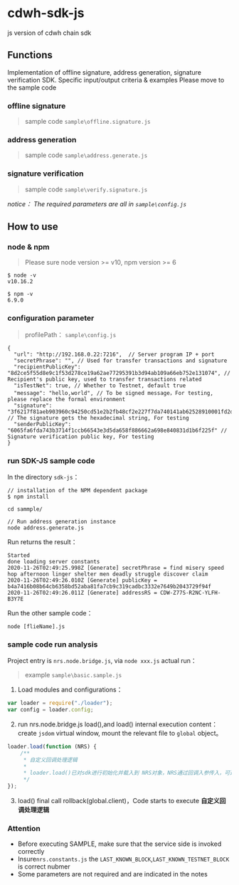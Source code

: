 # cdwh-sdk-js
js version of cdwh chain sdk 

## Functions
Implementation of offline signature, address generation, signature verification SDK. Specific input/output criteria & examples Please move to the sample code
### offline signature
> sample code `sample\offline.signature.js`

### address generation
> sample code `sample\address.generate.js`

### signature verification
> sample code `sample\verify.signature.js`

*notice： The required parameters are all in `sample\config.js`*

## How to use

### node & npm
> Please sure node version >= v10, npm version >= 6
```
$ node -v
v10.16.2

$ npm -v 
6.9.0
```

### configuration parameter
> profilePath： `sample\config.js`
```
{
  "url": "http://192.168.0.22:7216",  // Server program IP + port
  "secretPhrase": "", // Used for transfer transactions and signature
  "recipientPublicKey": "8d2ce5f55d8e9c1f53d278ce19a62ae77295391b3d94ab109a66eb752e131074", // Recipient's public key, used to transfer transactions related
  "isTestNet": true, // Whether to Testnet, default true
  "message": "hello,world", // To be signed message，For testing, please replace the formal environment 
  "signature": "3f6217f81aeb903960c94250cd51e2b2fb48cf2e227f7da740141ab62528910001fd2d7062516420af01fdb291bd8e2f8a96772c2d5b0e3bedf5bd8df1cd0fdf", // The signature gets the hexadecimal string, For testing
  "senderPublicKey": "6065fa6fda743b3714f1ccb66543e3d5da658f886662a698e840831d1b6f225f" // Signature verification public key, For testing 
}
```

### run SDK-JS sample code
In the directory `sdk-js`：
```
// installation of the NPM dependent package
$ npm install 

cd sammple/ 

// Run address generation instance
node address.generate.js
```
Run returns the result：
```
Started
done loading server constants
2020-11-26T02:49:25.998Z [Generate] secretPhrase = find misery speed hop afternoon linger shelter men deadly struggle discover claim
2020-11-26T02:49:26.010Z [Generate] publicKey = b4a7416b08b64cb6358bd52aba81fa7cb9c319cadbc3332e7649b2043729f94f
2020-11-26T02:49:26.011Z [Generate] addressRS = CDW-Z77S-R2NC-YLFH-B3Y7E

```
Run the other sample code：

```
node [flieName].js
```
### sample code run analysis

Project entry is `nrs.node.bridge.js`, via `node xxx.js` actual run：
> example `sample\basic.sample.js`

1. Load modules and configurations：
```js
var loader = require("./loader");
var config = loader.config;
```

2. run nrs.node.bridge.js load(),and load() internal execution content：create `jsdom` virtual window, mount the relevant file to `global` object。
```js
loader.load(function (NRS) {
    /**
     * 自定义回调处理逻辑
     *
     * loader.load()已对sdk进行初始化并载入到 NRS对象，NRS通过回调入参传入，可通过 NRS.function(params)调用sdk内部定义的方法
     */
});
```
3. load() final call rollback(global.client)，Code starts to execute **自定义回调处理逻辑**

### Attention

- Before executing SAMPLE, make sure that the service side is invoked correctly
- Insure`nrs.constants.js` the `LAST_KNOWN_BLOCK`,`LAST_KNOWN_TESTNET_BLOCK` is correct nubmer
- Some parameters are not required and are indicated in the notes